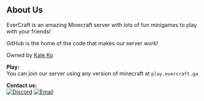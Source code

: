 ## About Us

EverCraft is an amazing Minecraft server with lots of fun minigames to play with your friends!

GitHub is the home of the code that makes our server work!

Owned by [Kale Ko](https://github.com/Kale-Ko)

**Play:**\
You can join our server using any version of minecraft at `play.evercraft.ga`

**Contact us:**\
[![Discord](https://img.shields.io/badge/Discord-5865F2?style=for-the-badge&logo=discord&logoColor=white)](https://discord.com/invite/fEccEcqHwR)
[![Email](https://img.shields.io/badge/Email-D14836?style=for-the-badge&logo=gmail&logoColor=white)](mailto:contact@evercraft.ga)
